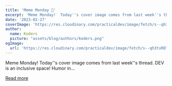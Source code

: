 ```yaml
---
title: 'Meme Monday 🦄'
excerpt: 'Meme Monday!  Today''s cover image comes from last week''s thread.  DEV is an inclusive space! Humor in...'
date: '2023-02-27'
coverImage: 'https://res.cloudinary.com/practicaldev/image/fetch/s--qh3txRDT--/c_imagga_scale,f_auto,fl_progressive,h_420,q_auto,w_1000/https://dev-to-uploads.s3.amazonaws.com/uploads/articles/mcq6ls89ykldq72pwd17.png'
author:
  name: Koders
  picture: "assets/blog/authors/koders.png"
ogImage:
  url: 'https://res.cloudinary.com/practicaldev/image/fetch/s--qh3txRDT--/c_imagga_scale,f_auto,fl_progressive,h_420,q_auto,w_1000/https://dev-to-uploads.s3.amazonaws.com/uploads/articles/mcq6ls89ykldq72pwd17.png'
---
```


Meme Monday!  Today''s cover image comes from last week''s thread.  DEV is an inclusive space! Humor in...

[Read more](https://dev.to/ben/meme-monday-59gk)
